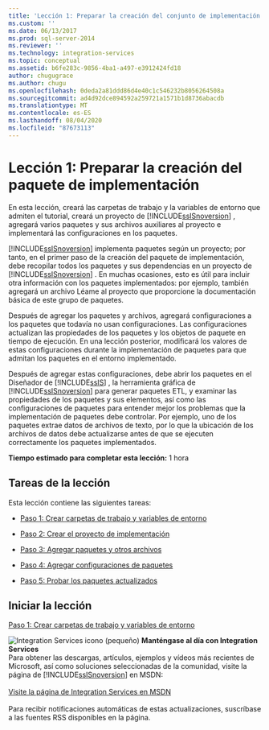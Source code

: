 ```yaml
---
title: 'Lección 1: Preparar la creación del conjunto de implementación | Microsoft Docs'
ms.custom: ''
ms.date: 06/13/2017
ms.prod: sql-server-2014
ms.reviewer: ''
ms.technology: integration-services
ms.topic: conceptual
ms.assetid: b6fe283c-9856-4ba1-a497-e3912424fd18
author: chugugrace
ms.author: chugu
ms.openlocfilehash: 0deda2a81ddd86d4e40c1c546232b8056264508a
ms.sourcegitcommit: ad4d92dce894592a259721a1571b1d8736abacdb
ms.translationtype: MT
ms.contentlocale: es-ES
ms.lasthandoff: 08/04/2020
ms.locfileid: "87673113"
---
```

# <a name="lesson-1-preparing-to-create-the-deployment-bundle"></a>Lección 1: Preparar la creación del paquete de implementación
  En esta lección, creará las carpetas de trabajo y la variables de entorno que admiten el tutorial, creará un proyecto de [!INCLUDE[ssISnoversion](../includes/ssisnoversion-md.md)] , agregará varios paquetes y sus archivos auxiliares al proyecto e implementará las configuraciones en los paquetes.  
  
 [!INCLUDE[ssISnoversion](../includes/ssisnoversion-md.md)] implementa paquetes según un proyecto; por tanto, en el primer paso de la creación del paquete de implementación, debe recopilar todos los paquetes y sus dependencias en un proyecto de [!INCLUDE[ssISnoversion](../includes/ssisnoversion-md.md)] . En muchas ocasiones, esto es útil para incluir otra información con los paquetes implementados: por ejemplo, también agregará un archivo Léame al proyecto que proporcione la documentación básica de este grupo de paquetes.  
  
 Después de agregar los paquetes y archivos, agregará configuraciones a los paquetes que todavía no usan configuraciones. Las configuraciones actualizan las propiedades de los paquetes y los objetos de paquete en tiempo de ejecución. En una lección posterior, modificará los valores de estas configuraciones durante la implementación de paquetes para que admitan los paquetes en el entorno implementado.  
  
 Después de agregar estas configuraciones, debe abrir los paquetes en el Diseñador de [!INCLUDE[ssIS](../includes/ssis-md.md)] , la herramienta gráfica de [!INCLUDE[ssISnoversion](../includes/ssisnoversion-md.md)] para generar paquetes ETL, y examinar las propiedades de los paquetes y sus elementos, así como las configuraciones de paquetes para entender mejor los problemas que la implementación de paquetes debe controlar. Por ejemplo, uno de los paquetes extrae datos de archivos de texto, por lo que la ubicación de los archivos de datos debe actualizarse antes de que se ejecuten correctamente los paquetes implementados.  
  
 **Tiempo estimado para completar esta lección:** 1 hora  
  
## <a name="lesson-tasks"></a>Tareas de la lección  
 Esta lección contiene las siguientes tareas:  
  
-   [Paso 1: Crear carpetas de trabajo y variables de entorno](../integration-services/lesson-1-1-creating-working-folders-and-environment-variables.md)  
  
-   [Paso 2: Crear el proyecto de implementación](../integration-services/lesson-1-2-creating-the-deployment-project.md)  
  
-   [Paso 3: Agregar paquetes y otros archivos](../integration-services/lesson-1-3-adding-packages-and-other-files.md)  
  
-   [Paso 4: Agregar configuraciones de paquetes](../integration-services/lesson-1-4-adding-package-configurations.md)  
  
-   [Paso 5: Probar los paquetes actualizados](../integration-services/lesson-1-5-testing-the-updated-packages.md)  
  
## <a name="start-the-lesson"></a>Iniciar la lección  
 [Paso 1: Crear carpetas de trabajo y variables de entorno](../integration-services/lesson-1-1-creating-working-folders-and-environment-variables.md)  
  
![Integration Services icono (pequeño)](media/dts-16.gif "Icono de Integration Services (pequeño)")  **Manténgase al día con Integration Services**<br /> Para obtener las descargas, artículos, ejemplos y vídeos más recientes de Microsoft, así como soluciones seleccionadas de la comunidad, visite la página de [!INCLUDE[ssISnoversion](../includes/ssisnoversion-md.md)] en MSDN:<br /><br /> [Visite la página de Integration Services en MSDN](https://go.microsoft.com/fwlink/?LinkId=136655)<br /><br /> Para recibir notificaciones automáticas de estas actualizaciones, suscríbase a las fuentes RSS disponibles en la página.  
  
  
